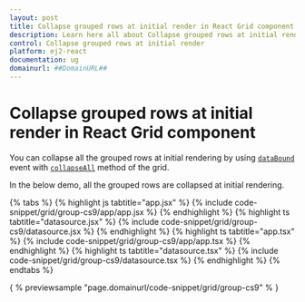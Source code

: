 ```yaml
---
layout: post
title: Collapse grouped rows at initial render in React Grid component | Syncfusion
description: Learn here all about Collapse grouped rows at initial render in Syncfusion React Grid component of Syncfusion Essential JS 2 and more.
control: Collapse grouped rows at initial render 
platform: ej2-react
documentation: ug
domainurl: ##DomainURL##
---
```


# Collapse grouped rows at initial render in React Grid component

You can collapse all the grouped rows at initial rendering by using [`dataBound`](https://ej2.syncfusion.com/angular/documentation/api/grid/#databound) event with  [`collapseAll`](https://ej2.syncfusion.com/angular/documentation/api/grid/group/#collapseall) method of the grid.

In the below demo, all the grouped rows are collapsed at initial rendering.

 {% tabs %}
{% highlight js tabtitle="app.jsx" %}
{% include code-snippet/grid/group-cs9/app/app.jsx %}
{% endhighlight %}
{% highlight ts tabtitle="datasource.jsx" %}
{% include code-snippet/grid/group-cs9/datasource.jsx %}
{% endhighlight %}
{% highlight ts tabtitle="app.tsx" %}
{% include code-snippet/grid/group-cs9/app/app.tsx %}
{% endhighlight %}
{% highlight ts tabtitle="datasource.tsx" %}
{% include code-snippet/grid/group-cs9/datasource.tsx %}
{% endhighlight %}
{% endtabs %}

{ % previewsample "page.domainurl/code-snippet/grid/group-cs9" % }
